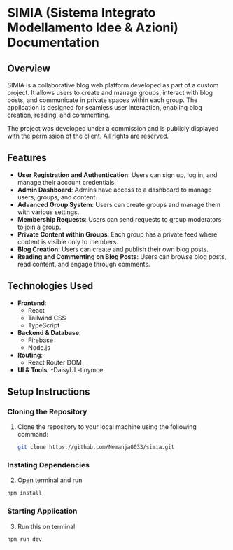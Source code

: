 # SIMIA (Sistema Integrato Modellamento Idee & Azioni) Documentation

## Overview
SIMIA is a collaborative blog web platform developed as part of a custom project. It allows users to create and manage groups, interact with blog posts, and communicate in private spaces within each group. The application is designed for seamless user interaction, enabling blog creation, reading, and commenting.

The project was developed under a commission and is publicly displayed with the permission of the client. All rights are reserved.

## Features
- **User Registration and Authentication**: Users can sign up, log in, and manage their account credentials.
- **Admin Dashboard**: Admins have access to a dashboard to manage users, groups, and content.
- **Advanced Group System**: Users can create groups and manage them with various settings.
- **Membership Requests**: Users can send requests to group moderators to join a group.
- **Private Content within Groups**: Each group has a private feed where content is visible only to members.
- **Blog Creation**: Users can create and publish their own blog posts.
- **Reading and Commenting on Blog Posts**: Users can browse blog posts, read content, and engage through comments.
  
## Technologies Used
- **Frontend**: 
  - React
  - Tailwind CSS
  - TypeScript
- **Backend & Database**: 
  - Firebase
  - Node.js
- **Routing**: 
  - React Router DOM
- **UI & Tools**:
  -DaisyUI
  -tinymce

## Setup Instructions

### Cloning the Repository
1. Clone the repository to your local machine using the following command:
   ```bash
   git clone https://github.com/Nemanja0033/simia.git
### Instaling Dependencies
2. Open terminal and run
  ```bash
  npm install
```
### Starting Application
3. Run this on terminal
  ```bash
  npm run dev

